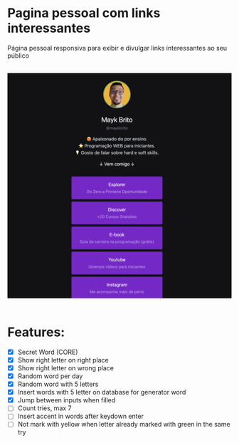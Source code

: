 # Pagina pessoal com links interessantes
Página pessoal responsiva para exibir e divulgar links interessantes ao seu público

<br>
<img src="./.github/preview.png">
<br>
<br>

# Features:
- [x] Secret Word (CORE)
- [x] Show right letter on right place
- [x] Show right letter on wrong place
- [X] Random word per day
- [X] Random word with 5 letters
- [X] Insert words with 5 letter on database for generator word
- [X] Jump between inputs when filled
- [ ] Count tries, max 7
- [ ] Insert accent in words after keydown enter
- [ ] Not mark with yellow when letter already marked with green in the same try